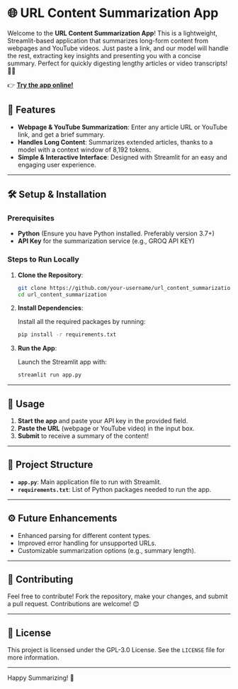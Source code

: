 # 🌐 URL Content Summarization App

Welcome to the **URL Content Summarization App**! This is a lightweight, Streamlit-based application that summarizes long-form content from webpages and YouTube videos. Just paste a link, and our model will handle the rest, extracting key insights and presenting you with a concise summary. Perfect for quickly digesting lengthy articles or video transcripts! 📖✨

👉 **[Try the app online!](https://url-content-summarization.streamlit.app/)**

## 🚀 Features

- **Webpage & YouTube Summarization**: Enter any article URL or YouTube link, and get a brief summary.
- **Handles Long Content**: Summarizes extended articles, thanks to a model with a context window of 8,192 tokens.
- **Simple & Interactive Interface**: Designed with Streamlit for an easy and engaging user experience.

---

## 🛠️ Setup & Installation

### Prerequisites
- **Python** (Ensure you have Python installed. Preferably version 3.7+)
- **API Key** for the summarization service (e.g., GROQ API KEY)

### Steps to Run Locally

1. **Clone the Repository**:

    ```bash
    git clone https://github.com/your-username/url_content_summarization.git
    cd url_content_summarization
    ```

2. **Install Dependencies**:

    Install all the required packages by running:

    ```bash
    pip install -r requirements.txt
    ```

3. **Run the App**:

    Launch the Streamlit app with:

    ```bash
    streamlit run app.py
    ```

---

## 📝 Usage

1. **Start the app** and paste your API key in the provided field.
2. **Paste the URL** (webpage or YouTube video) in the input box.
3. **Submit** to receive a summary of the content!

---

## 📁 Project Structure

- **`app.py`**: Main application file to run with Streamlit.
- **`requirements.txt`**: List of Python packages needed to run the app.

---

## ⚙️ Future Enhancements

- Enhanced parsing for different content types.
- Improved error handling for unsupported URLs.
- Customizable summarization options (e.g., summary length).

---

## 🤝 Contributing

Feel free to contribute! Fork the repository, make your changes, and submit a pull request. Contributions are welcome! 😊

---

## 📜 License

This project is licensed under the GPL-3.0 License. See the `LICENSE` file for more information.

---

Happy Summarizing! 🎉
